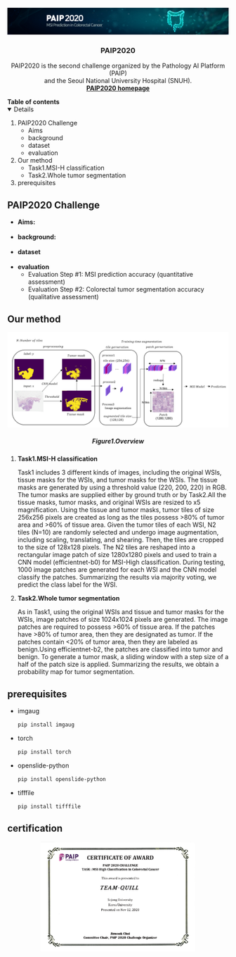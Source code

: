 

<!-- PROJECT LOGO -->
<p align="center">
    <a href="https://paip2020.grand-challenge.org">
        <img src="data/images/logo.jpg" alt="Logo">
    </a>
    <h3 align="center">PAIP2020</h3>
    <p align="center"> 
        PAIP2020 is the second challenge organized by the Pathology AI Platform (PAIP) <br>and the Seoul National University Hospital (SNUH).
    <br>
        <a href="https://paip2020.grand-challenge.org"><strong>PAIP2020 homepage</strong></a>
    </p>      
</p>



<!--Table of Contents--!>

<strong>Table of contents</strong>
<details open="open">
    <ol>
        <li>
            PAIP2020 Challenge
            <ul>
                <li>Aims</li>
                <li>background</li>
                <li>dataset</li>
                <li>evaluation</li>
            </ul>
        </li>
        <li>
            Our method
            <ul>
                <li>Task1.MSI-H classification</li>
                <li>Task2.Whole tumor segmentation</li>
            
            </ul>
        </li>
       
        <li>
            prerequisites
        </li>
    </ol>
</details>



<!--PAIP2020 challenge-->
## PAIP2020 Challenge

<ul>
    <li><strong>Aims:</strong></li>
    &nbsp;
    <li><strong>background:</strong></li>
    &nbsp;
    <li><strong>dataset</strong></li>
    &nbsp;
    <li><strong>evaluation</strong>
        <ul>
            <li>Evaluation Step #1: MSI prediction accuracy (quantitative assessment)</li>
            <li>Evaluation Step #2: Colorectal tumor segmentation accuracy (qualitative assessment)</li>
        </ul>
    </li>
 

</ul>


<!-- ABOUT THE PROJECT -->
## Our method
<p align="center">
    <img src="data/images/overview.PNG" alt="overview">
    <h5 align="center">Figure1.Overview</h5>
</p>
<ol>
    <li><strong>Task1.MSI-H classification</strong>
        <p>
             Task1 includes 3 different kinds of images, including the original WSIs, tissue masks for the WSIs, and tumor masks for the WSIs. The tissue masks are generated by using a threshold value (220, 200, 220) in RGB. The tumor masks are supplied either by ground truth or by Task2.All the tissue masks, tumor masks, and original WSIs are resized to x5 magnification. Using the tissue and tumor masks, tumor tiles of size 256x256 pixels are created as long as the tiles possess >80% of tumor area and >60% of tissue area. Given the tumor tiles of each WSI, N2 tiles (N=10) are randomly selected and undergo image augmentation, including scaling, translating, and shearing. Then, the tiles are cropped to the size of 128x128 pixels. The N2 tiles are reshaped into a rectangular image patch of size 1280x1280 pixels and used to train a CNN model (efficientnet-b0) for MSI-High classification. During testing, 1000 image patches are generated for each WSI and the CNN model classify the patches. Summarizing the results via majority voting, we predict the class label for the WSI. 
        </p>
    </li>
   
    
  <li><strong>Task2.Whole tumor segmentation</strong>
    <p>
        As in Task1, using the original WSIs and tissue and tumor masks for the WSIs, image patches of size 1024x1024 pixels are generated. The image patches are required to possess &#62;60&#37; of tissue area. If the patches have >80% of tumor area, then they are designated as tumor. If the patches contain &#60;20% of tumor area, then they are labeled as benign.Using efficientnet-b2, the patches are classified into tumor and benign. To generate a tumor mask, a sliding window with a step size of a half of the patch size is applied. Summarizing the results, we obtain a probability map for tumor segmentation.
    </p>
  </li>
    

</ol>

<!--prerequisites-->
## prerequisites
* imgaug
  ```sh
  pip install imgaug
  ```
* torch
  ```sh
  pip install torch
  ```
* openslide-python
  ```sh
  pip install openslide-python
  ```
* tifffile
  ```sh
  pip install tifffile
  ```


<!--certification-->
## certification
<p align="center">
    <img src="data/images/certicification.PNG" alt="Logo" width="70%" >

</p>


